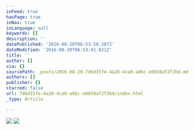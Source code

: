 ```yaml
---
inFeed: true
hasPage: true
inNav: true
inLanguage: null
keywords: []
description: ''
datePublished: '2016-08-20T06:53:50.207Z'
dateModified: '2016-08-20T06:53:41.021Z'
title: ''
author: []
via: {}
sourcePath: _posts/2016-08-20-7d6d15fe-4a28-4ca0-a8bc-e0658af2f3bd.md
authors: []
publisher: {}
starred: false
url: 7d6d15fe-4a28-4ca0-a8bc-e0658af2f3bd/index.html
_type: Article

---
```

![](https://the-grid-user-content.s3-us-west-2.amazonaws.com/668ad474-7570-4571-9e02-0257e68503de.jpg)
![](https://the-grid-user-content.s3-us-west-2.amazonaws.com/6582c8ab-8747-45f5-bc50-cda26782f6ab.jpg)